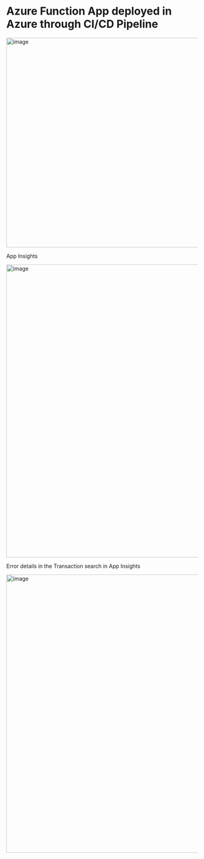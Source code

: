 # Azure Function App deployed in Azure through CI/CD Pipeline

<img width="1032" height="552" alt="image" src="https://github.com/user-attachments/assets/fcbc1208-4eaa-444c-843b-df58194be9bd" />

App Insights

<img width="1297" height="771" alt="image" src="https://github.com/user-attachments/assets/145d2a71-79b1-481d-ab0c-d01519c421df" />

Error details in the Transaction search in App Insights

<img width="1427" height="732" alt="image" src="https://github.com/user-attachments/assets/2707f2da-62e2-4d1c-bea4-6b3e97bcd2ef" />


